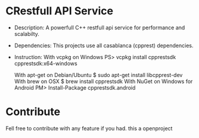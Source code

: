 # CRestfull API Service
- Description:
A powerfull C++ restfull api service for performance and scalabilty.

- Dependencies:
This projects use all casablanca (cpprest) dependencies.

- Instruction:
    With vcpkg on Windows
	PS> vcpkg install cpprestsdk cpprestsdk:x64-windows

    With apt-get on Debian/Ubuntu
	$ sudo apt-get install libcpprest-dev
    With brew on OSX
	$ brew install cpprestsdk
    With NuGet on Windows for Android
	PM> Install-Package cpprestsdk.android

# Contribute
Fell free to contribute with any feature if you had. this a openproject

